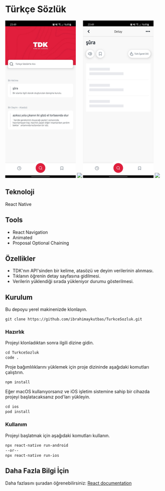 # Türkçe Sözlük

<img src="images/AnaEkran.jpeg" height="500"> <img src="images/DetayEkranı.jpeg" height="500"> <img src="images/DetayYüklenmeEkranı.jpeg" height="500"> <img src="images/AramaEkranı.jpeg" height="500">

## Teknoloji

React Native

## Tools

- React Navigation
- Animated
- Proposal Optional Chaining

## Özellikler

- TDK'nın API'sinden bir kelime, atasözü ve deyim verilerinin alınması.
- Tıklanın öğrenin detay sayfasına gidilmesi.
- Verilerin yüklendiği sırada yükleniyor durumu gösterilmesi.

## Kurulum

Bu depoyu yerel makinenizde klonlayın.

```
git clone https://github.com/ibrahimaykutbas/TurkceSozluk.git
```

### Hazırlık

Projeyi klonladıktan sonra ilgili dizine gidin.

```
cd TurkceSozluk
code .
```

Proje bağımlılıklarını yüklemek için proje dizininde aşağıdaki komutları çalıştırın.

```
npm install
```
Eğer macOS kullanıyorsanız ve iOS işletim sistemine sahip bir cihazda projeyi başlatacaksanız pod'ları yükleyin.

```
cd ios
pod install
```

### Kullanım

Projeyi başlatmak için aşağıdaki komutları kullanın.

```
npx react-native run-android
--or--
npx react-native run-ios
```

## Daha Fazla Bilgi İçin

Daha fazlasını şuradan öğrenebilirsiniz: [React documentation](https://reactnative.dev/)
